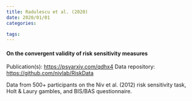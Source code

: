 ```yaml
---
title: Radulescu et al. (2020)
date: 2020/01/01
categories:

tags:
---
```


#### On the convergent validity of risk sensitivity measures

Publication(s): https://psyarxiv.com/qdhx4
Data repository: https://github.com/nivlab/RiskData

Data from 500+ participants on the Niv et al. (2012) risk sensitivity task, Holt & Laury gambles, and BIS/BAS questionnaire.
